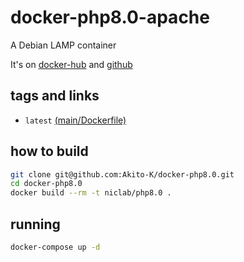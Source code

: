 # docker-php8.0-apache

A Debian LAMP container

It's on [docker-hub](https://hub.docker.com/repository/docker/niclab/php8.0/) and [github](https://github.com/Akito-K/docker-php8.0)

## tags and links
* `latest` [(main/Dockerfile)](https://github.com/Akito-K/docker-php8.0/blob/main/Dockerfile)

## how to build

```sh
git clone git@github.com:Akito-K/docker-php8.0.git
cd docker-php8.0
docker build --rm -t niclab/php8.0 .
```

## running

```sh
docker-compose up -d
```